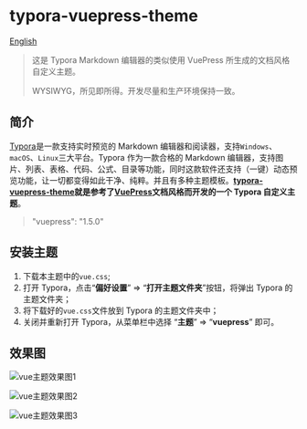 # typora-vuepress-theme

[English](README.md)

> 这是 Typora Markdown 编辑器的类似使用 VuePress 所生成的文档风格自定义主题。
>
> WYSIWYG，所见即所得。开发尽量和生产环境保持一致。

## 简介

[Typora](https://www.typora.io/)是一款支持实时预览的 Markdown 编辑器和阅读器，支持`Windows`、`macOS`、`Linux`三大平台。Typora 作为一款合格的 Markdown 编辑器，支持图片、列表、表格、代码、公式、目录等功能，同时这款软件还支持（一键）动态预览功能，让一切都变得如此干净、纯粹。并且有多种主题模板。**[typora-vuepress-theme](https://github.com/exposir/typora-vuepress-theme)就是参考了[VuePress](https://vuepress.vuejs.org/zh/guide/)文档风格而开发的一个 Typora 自定义主题**。

> "vuepress": "1.5.0"

## 安装主题

1. 下载本主题中的`vue.css`;
2. 打开 Typora，点击“**偏好设置**” => “**打开主题文件夹**”按钮，将弹出 Typora 的主题文件夹；
3. 将下载好的`vue.css`文件放到 Typora 的主题文件夹中；
4. 关闭并重新打开 Typora，从菜单栏中选择 “**主题**” => “**vuepress**” 即可。

## 效果图

![vue主题效果图1](http://static.blinkfox.com/typora_vue_theme_screen_01.png)

![vue主题效果图2](http://static.blinkfox.com/typora_vue_theme_screen_02.png)

![vue主题效果图3](http://static.blinkfox.com/typora_vue_theme_screen_03.png)
